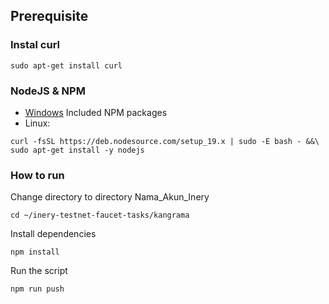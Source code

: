 ## Prerequisite

### Instal curl
```
sudo apt-get install curl
```

### NodeJS & NPM
- [Windows](https://nodejs.org/en/download/) Included NPM packages
- Linux:
```
curl -fsSL https://deb.nodesource.com/setup_19.x | sudo -E bash - &&\
sudo apt-get install -y nodejs
```



### How to run

Change directory to directory Nama_Akun_Inery

```shell
cd ~/inery-testnet-faucet-tasks/kangrama
```

Install dependencies

```shell
npm install
```

Run the script

```
npm run push
```